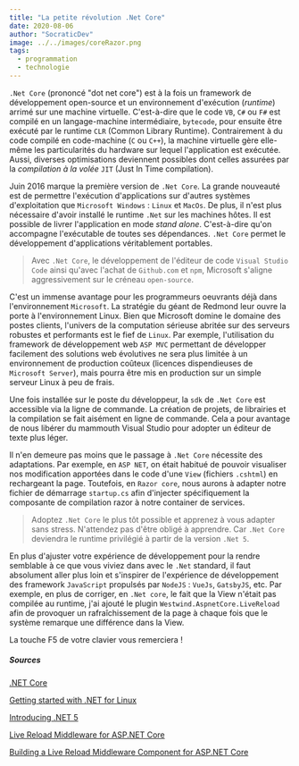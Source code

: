 ```yaml
---
title: "La petite révolution .Net Core"
date: 2020-08-06
author: "SocraticDev"
image: ../../images/coreRazor.png
tags:
  - programmation
  - technologie
---
```


``.Net Core`` (prononcé "dot net core") est à la fois un framework de développement open-source et un environnement d'exécution (_runtime_) arrimé sur une machine virtuelle. C'est-à-dire que le code ``VB``, ``C#`` ou ``F#`` est compilé en un langage-machine intermédiaire, ``bytecode``, pour ensuite être exécuté par le runtime ``CLR`` (Common Library Runtime). Contrairement à du code compilé en code-machine (``C`` ou ``C++``), la machine virtuelle gère elle-même les particularités du hardware sur lequel l'application est exécutée. Aussi, diverses optimisations deviennent possibles dont celles assurées par la _compilation à la volée_ ``JIT`` (Just In Time compilation).

Juin 2016 marque la première version de ``.Net Core``. La grande nouveauté est de permettre l'exécution d'applications sur d'autres systèmes d'exploitation que ``Microsoft Windows`` : ``Linux`` et ``MacOs``. De plus, il n'est plus nécessaire d'avoir installé le runtime ``.Net`` sur les machines hôtes. Il est possible de livrer l'application en mode _stand alone_. C'est-à-dire qu'on accompagne l'exécutable de toutes ses dépendances. ``.Net Core`` permet le développement d'applications véritablement portables.

> Avec ``.Net Core``, le développement de l'éditeur de code ``Visual Studio Code`` ainsi qu'avec l'achat de ``Github.com`` et ``npm``, Microsoft s'aligne aggressivement sur le créneau ``open-source``. 

C'est un immense avantage pour les programmeurs oeuvrants déjà dans l'environnement ``Microsoft``. La stratégie du géant de Redmond leur ouvre la porte à l'environnement Linux. Bien que Microsoft domine le domaine des postes clients, l'univers de la computation sérieuse abritée sur des serveurs robustes et performants est le fief de ``Linux``. Par exemple, l'utilisation du framework de développement web ``ASP MVC`` permettant de développer facilement des solutions web évolutives ne sera plus limitée à un environnement de production coûteux (licences dispendieuses de ``Microsoft Server``), mais pourra être mis en production sur un simple serveur Linux à peu de frais.

Une fois installée sur le poste du développeur, la ``sdk`` de ``.Net Core`` est accessible via la ligne de commande. La création de projets, de librairies et la compilation se fait aisément en ligne de commande. Cela a pour avantage de nous libérer du mammouth Visual Studio pour adopter un éditeur de texte plus léger.

Il n'en demeure pas moins que le passage à ``.Net Core`` nécessite des adaptations. Par exemple, en ``ASP NET``, on était habitué de pouvoir visualiser nos modification apportées dans le code d'une ``View`` (fichiers ``.cshtml``) en rechargeant la page. Toutefois, en ``Razor core``, nous aurons à adapter notre fichier de démarrage ``startup.cs`` afin d'injecter spécifiquement la composante de compilation razor à notre container de services.

> Adoptez ``.Net Core`` le plus tôt possible et apprenez à vous adapter sans stress. N'attendez pas d'être obligé à apprendre. Car ``.Net Core`` deviendra le runtime privilégié à partir de la version ``.Net 5``.

En plus d'ajuster votre expérience de développement pour la rendre semblable à ce que vous viviez dans avec le ``.Net`` standard, il faut absolument aller plus loin et s'inspirer de l'expérience de développement des framework ``JavaScript`` propulsés par ``NodeJS`` : ``VueJs``, ``GatsbyJS``, etc. Par exemple, en plus de corriger, en ``.Net core``, le fait que la View n'était pas compilée au runtime, j'ai ajouté le plugin ``Westwind.AspnetCore.LiveReload`` afin de provoquer un rafraîchissement de la page à chaque fois que le système remarque une différence dans la View.

La touche F5 de votre clavier vous remerciera !

##### Sources

[.NET Core](https://www.wikiwand.com/fr/.NET_Core)

[Getting started with .NET for Linux](https://opensource.com/article/17/11/net-linux)

[Introducing .NET 5](https://devblogs.microsoft.com/dotnet/introducing-net-5/)

[Live Reload Middleware for ASP.NET Core](https://github.com/RickStrahl/Westwind.AspnetCore.LiveReload)

[Building a Live Reload Middleware Component for ASP.NET Core](https://weblog.west-wind.com/posts/2019/Jun/03/Building-Live-Reload-Middleware-for-ASPNET-Core#configuration)
